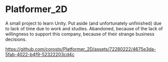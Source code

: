 # Platformer_2D

A small project to learn Unity. Put aside (and unfortunately unfinished) due to lack of time due to work and studies. Abandoned, because of the lack of willingness to support this company, because of their strange business decisions.

https://github.com/corosto/Platformer_2D/assets/72280222/4675e3da-5fab-4022-b4f9-52322203cd4c

